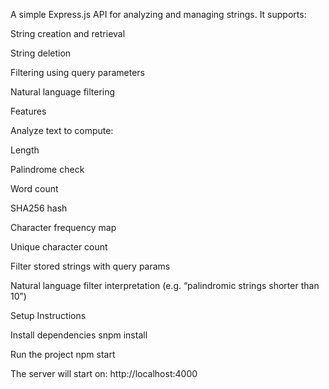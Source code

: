 A simple Express.js API for analyzing and managing strings.
It supports:

String creation and retrieval

String deletion

Filtering using query parameters

Natural language filtering

Features

Analyze text to compute:

Length

Palindrome check

Word count

SHA256 hash

Character frequency map

Unique character count

Filter stored strings with query params

Natural language filter interpretation (e.g. “palindromic strings shorter than 10”)

Setup Instructions

Install dependencies
snpm install

Run the project
npm start

The server will start on:
http://localhost:4000
